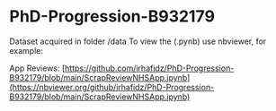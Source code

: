 # PhD-Progression-B932179

Dataset acquired in folder /data
To view the (.pynb) use nbviewer, for example:

App Reviews: [https://github.com/irhafidz/PhD-Progression-B932179/blob/main/ScrapReviewNHSApp.ipynb](https://nbviewer.org/github/irhafidz/PhD-Progression-B932179/blob/main/ScrapReviewNHSApp.ipynb)
